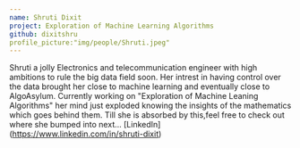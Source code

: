```yaml
---
name: Shruti Dixit
project: Exploration of Machine Learning Algorithms
github: dixitshru
profile_picture:"img/people/Shruti.jpeg"
---
```


Shruti a jolly Electronics and telecommunication engineer with high ambitions to rule the big data field soon. 
Her intrest in having control over the data brought her close to machine learning and eventually close to AlgoAsylum. Currently working on "Exploration of Machine Leaning Algorithms"
her mind just exploded knowing the insights of the mathematics which goes behind them. Till she is absorbed by this,feel free to check out where she bumped into next...
[LinkedIn] (https://www.linkedin.com/in/shruti-dixit)
